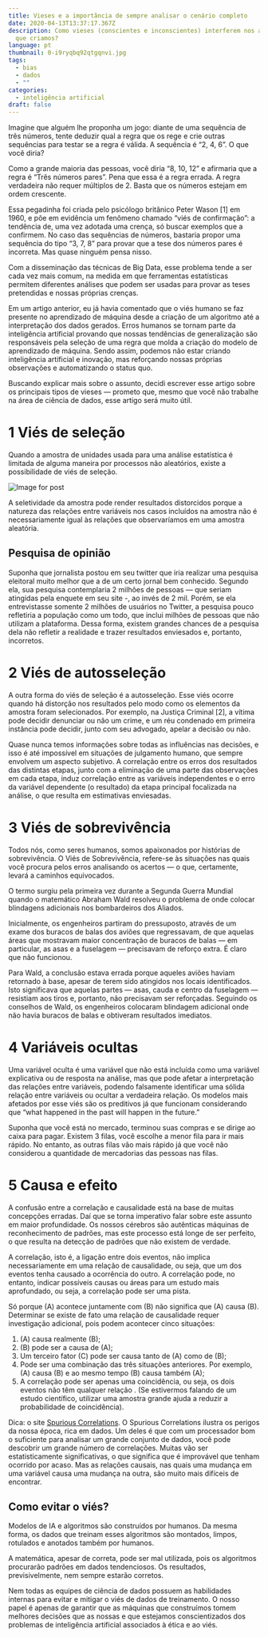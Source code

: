 ```yaml
---
title: Vieses e a importância de sempre analisar o cenário completo
date: 2020-04-13T13:37:17.367Z
description: Como vieses (conscientes e inconscientes) interferem nos algoritmos
  que criamos?
language: pt
thumbnail: 0-i9ryqbq92qtgqnvi.jpg
tags:
  - bias
  - dados
  - ""
categories:
  - inteligência artificial
draft: false
---
```

Imagine que alguém lhe proponha um jogo: diante de uma sequência de três números, tente deduzir qual a regra que os rege e crie outras sequências para testar se a regra é válida. A sequência é “2, 4, 6”. O que você diria?

Como a grande maioria das pessoas, você diria “8, 10, 12” e afirmaria que a regra é “Três números pares”. Pena que essa é a regra errada. A regra verdadeira não requer múltiplos de 2. Basta que os números estejam em ordem crescente.

Essa pegadinha foi criada pelo psicólogo britânico Peter Wason \[1] em 1960, e põe em evidência um fenômeno chamado “viés de confirmação”: a tendência de, uma vez adotada uma crença, só buscar exemplos que a confirmem. No caso das sequências de números, bastaria propor uma sequência do tipo “3, 7, 8” para provar que a tese dos números pares é incorreta. Mas quase ninguém pensa nisso.

Com a disseminação das técnicas de Big Data, esse problema tende a ser cada vez mais comum, na medida em que ferramentas estatísticas permitem diferentes análises que podem ser usadas para provar as teses pretendidas e nossas próprias crenças.

Em um artigo anterior, eu já havia comentado que o viés humano se faz presente no aprendizado de máquina desde a criação de um algoritmo até a interpretação dos dados gerados. Erros humanos se tornam parte da inteligência artificial provando que nossas tendências de generalização são responsáveis pela seleção de uma regra que molda a criação do modelo de aprendizado de máquina. Sendo assim, podemos não estar criando inteligência artificial e inovação, mas reforçando nossas próprias observações e automatizando o status quo.

Buscando explicar mais sobre o assunto, decidi escrever esse artigo sobre os principais tipos de vieses — prometo que, mesmo que você não trabalhe na área de ciência de dados, esse artigo será muito útil.

# 1 Viés de seleção

Quando a amostra de unidades usada para uma análise estatística é limitada de alguma maneira por processos não aleatórios, existe a possibilidade de viés de seleção.

![Image for post](https://miro.medium.com/max/345/1*ZF5kCwJ2P0X-T_KlGv2_GQ.png)

A seletividade da amostra pode render resultados distorcidos porque a natureza das relações entre variáveis nos casos incluídos na amostra não é necessariamente igual às relações que observaríamos em uma amostra aleatória.

## Pesquisa de opinião

Suponha que jornalista postou em seu twitter que iria realizar uma pesquisa eleitoral muito melhor que a de um certo jornal bem conhecido. Segundo ela, sua pesquisa contemplaria 2 milhões de pessoas — que seriam atingidas pela enquete em seu site -, ao invés de 2 mil. Porém, se ela entrevistasse somente 2 milhões de usuários no Twitter, a pesquisa pouco refletiria a população como um todo, que inclui milhões de pessoas que não utilizam a plataforma. Dessa forma, existem grandes chances de a pesquisa dela não refletir a realidade e trazer resultados enviesados e, portanto, incorretos.

# 2 Viés de autosseleção

A outra forma do viés de seleção é a autosseleção. Esse viés ocorre quando há distorção nos resultados pelo modo como os elementos da amostra foram selecionados. Por exemplo, na Justiça Criminal \[2], a vítima pode decidir denunciar ou não um crime, e um réu condenado em primeira instância pode decidir, junto com seu advogado, apelar a decisão ou não.

Quase nunca temos informações sobre todas as influências nas decisões, e isso é até impossível em situações de julgamento humano, que sempre envolvem um aspecto subjetivo. A correlação entre os erros dos resultados das distintas etapas, junto com a eliminação de uma parte das observações em cada etapa, induz correlação entre as variáveis independentes e o erro da variável dependente (o resultado) da etapa principal focalizada na análise, o que resulta em estimativas enviesadas.

# 3 Viés de sobrevivência

Todos nós, como seres humanos, somos apaixonados por histórias de sobrevivência. O Viés de Sobrevivência, refere-se às situações nas quais você procura pelos erros analisando os acertos — o que, certamente, levará a caminhos equivocados.

O termo surgiu pela primeira vez durante a Segunda Guerra Mundial quando o matemático Abraham Wald resolveu o problema de onde colocar blindagens adicionais nos bombardeiros dos Aliados.

Inicialmente, os engenheiros partiram do pressuposto, através de um exame dos buracos de balas dos aviões que regressavam, de que aquelas áreas que mostravam maior concentração de buracos de balas — em particular, as asas e a fuselagem — precisavam de reforço extra. É claro que não funcionou.

Para Wald, a conclusão estava errada porque aqueles aviões haviam retornado à base, apesar de terem sido atingidos nos locais identificados. Isto significava que aquelas partes — asas, cauda e centro da fuselagem — resistiam aos tiros e, portanto, não precisavam ser reforçadas. Seguindo os conselhos de Wald, os engenheiros colocaram blindagem adicional onde não havia buracos de balas e obtiveram resultados imediatos.

# 4 Variáveis ocultas

Uma variável oculta é uma variável que não está incluída como uma variável explicativa ou de resposta na análise, mas que pode afetar a interpretação das relações entre variáveis, podendo falsamente identificar uma sólida relação entre variáveis ou ocultar a verdadeira relação. Os modelos mais afetados por esse viés são os preditivos já que funcionam considerando que “what happened in the past will happen in the future.”

Suponha que você está no mercado, terminou suas compras e se dirige ao caixa para pagar. Existem 3 filas, você escolhe a menor fila para ir mais rápido. No entanto, as outras filas vão mais rápido já que você não considerou a quantidade de mercadorias das pessoas nas filas.

# 5 Causa e efeito

A confusão entre a correlação e causalidade está na base de muitas concepções erradas. Daí que se torna imperativo falar sobre este assunto em maior profundidade. Os nossos cérebros são autênticas máquinas de reconhecimento de padrões, mas este processo está longe de ser perfeito, o que resulta na detecção de padrões que não existem de verdade.

A correlação, isto é, a ligação entre dois eventos, não implica necessariamente em uma relação de causalidade, ou seja, que um dos eventos tenha causado a ocorrência do outro. A correlação pode, no entanto, indicar possíveis causas ou áreas para um estudo mais aprofundado, ou seja, a correlação pode ser uma pista.

Só porque (A) acontece juntamente com (B) não significa que (A) causa (B). Determinar se existe de fato uma relação de causalidade requer investigação adicional, pois podem acontecer cinco situações:

1. (A) causa realmente (B);
2. (B) pode ser a causa de (A);
3. Um terceiro fator (C) pode ser causa tanto de (A) como de (B);
4. Pode ser uma combinação das três situações anteriores. Por exemplo, (A) causa (B) e ao mesmo tempo (B) causa também (A);
5. A correlação pode ser apenas uma coincidência, ou seja, os dois eventos não têm qualquer relação . (Se estivermos falando de um estudo científico, utilizar uma amostra grande ajuda a reduzir a probabilidade de coincidência).

Dica: o site [Spurious Correlations](http://www.tylervigen.com/spurious-correlations). O Spurious Correlations ilustra os perigos da nossa época, rica em dados. Um deles é que com um processador bom o suficiente para analisar um grande conjunto de dados, você pode descobrir um grande número de correlações. Muitas vão ser estatisticamente significativas, o que significa que é improvável que tenham ocorrido por acaso. Mas as relações causais, nas quais uma mudança em uma variável causa uma mudança na outra, são muito mais difíceis de encontrar.


## Como evitar o viés?

Modelos de IA e algoritmos são construídos por humanos. Da mesma forma, os dados que treinam esses algoritmos são montados, limpos, rotulados e anotados também por humanos.

A matemática, apesar de correta, pode ser mal utilizada, pois os algoritmos procurarão padrões em dados tendenciosos. Os resultados, previsivelmente, nem sempre estarão corretos.

Nem todas as equipes de ciência de dados possuem as habilidades internas para evitar e mitigar o viés de dados de treinamento. O nosso papel é apenas de garantir que as máquinas que construímos tomem melhores decisões que as nossas e que estejamos conscientizados dos problemas de inteligência artificial associados à ética e ao viés.